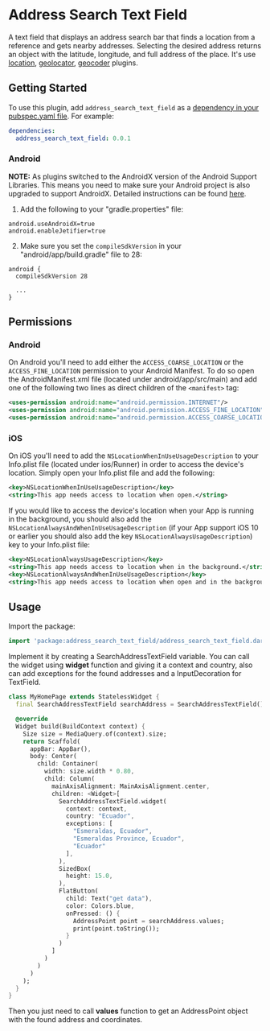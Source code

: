 # Address Search Text Field

A text field that displays an address search bar that finds a location from a reference and gets nearby addresses. Selecting the desired address returns an object with the latitude, longitude, and full address of the place.
It's use [location](https://pub.dev/packages/location), [geolocator](https://pub.dev/packages/geolocator), [geocoder](https://pub.dev/packages/geocoder) plugins.

## Getting Started

To use this plugin, add `address_search_text_field` as a [dependency in your pubspec.yaml file](https://flutter.io/platform-plugins/). For example:

```yaml
dependencies:
  address_search_text_field: 0.0.1
```

### Android

**NOTE:** As plugins switched to the AndroidX version of the Android Support Libraries. This means you need to make sure your Android project is also upgraded to support AndroidX. Detailed instructions can be found [here](https://flutter.dev/docs/development/packages-and-plugins/androidx-compatibility).

1. Add the following to your "gradle.properties" file:

```
android.useAndroidX=true
android.enableJetifier=true
```
2. Make sure you set the `compileSdkVersion` in your "android/app/build.gradle" file to 28:

```
android {
  compileSdkVersion 28

  ...
}
```

## Permissions

### Android

On Android you'll need to add either the `ACCESS_COARSE_LOCATION` or the `ACCESS_FINE_LOCATION` permission to your Android Manifest. To do so open the AndroidManifest.xml file (located under android/app/src/main) and add one of the following two lines as direct children of the `<manifest>` tag:

``` xml
<uses-permission android:name="android.permission.INTERNET"/>
<uses-permission android:name="android.permission.ACCESS_FINE_LOCATION" />
<uses-permission android:name="android.permission.ACCESS_COARSE_LOCATION" />
```

### iOS

On iOS you'll need to add the `NSLocationWhenInUseUsageDescription` to your Info.plist file (located under ios/Runner) in order to access the device's location. Simply open your Info.plist file and add the following:

``` xml
<key>NSLocationWhenInUseUsageDescription</key>
<string>This app needs access to location when open.</string>
```

If you would like to access the device's location when your App is running in the background, you should also add the `NSLocationAlwaysAndWhenInUseUsageDescription` (if your App support iOS 10 or earlier you should also add the key `NSLocationAlwaysUsageDescription`) key to your Info.plist file:

``` xml
<key>NSLocationAlwaysUsageDescription</key>
<string>This app needs access to location when in the background.</string>
<key>NSLocationAlwaysAndWhenInUseUsageDescription</key>
<string>This app needs access to location when open and in the background.</string>
```

## Usage

Import the package:
```dart
import 'package:address_search_text_field/address_search_text_field.dart';
```
Implement it by creating a SearchAddressTextField variable. You can call the widget using **widget** function and giving it a context and country, also can add exceptions for the found addresses and a InputDecoration for TextField.
```dart
class MyHomePage extends StatelessWidget {
  final SearchAddressTextField searchAddress = SearchAddressTextField();

  @override
  Widget build(BuildContext context) {
    Size size = MediaQuery.of(context).size;
    return Scaffold(
      appBar: AppBar(),
      body: Center(
        child: Container(
          width: size.width * 0.80,
          child: Column(
            mainAxisAlignment: MainAxisAlignment.center,
            children: <Widget>[
              SearchAddressTextField.widget(
                context: context,
                country: "Ecuador",
                exceptions: [
                  "Esmeraldas, Ecuador",
                  "Esmeraldas Province, Ecuador",
                  "Ecuador"
                ],
              ),
              SizedBox(
                height: 15.0,
              ),
              FlatButton(
                child: Text("get data"),
                color: Colors.blue,
                onPressed: () {
                  AddressPoint point = searchAddress.values;
                  print(point.toString());
                }
              )
            ]
          )
        )
      )
    );
  }
}
```
Then you just need to call **values** function to get an AddressPoint object with the found address and coordinates.
